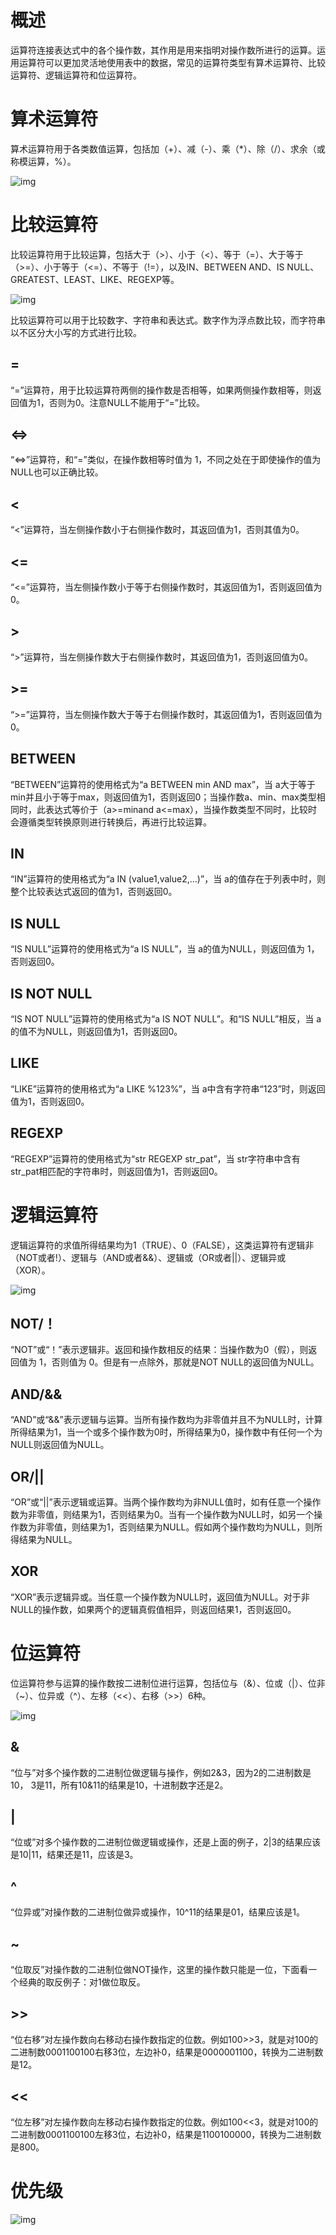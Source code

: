 # 概述

运算符连接表达式中的各个操作数，其作用是用来指明对操作数所进行的运算。运用运算符可以更加灵活地使用表中的数据，常见的运算符类型有算术运算符、比较运算符、逻辑运算符和位运算符。

# 算术运算符

算术运算符用于各类数值运算，包括加（+）、减（-）、乘（*）、除（/）、求余（或称模运算，%）。

![img](file:///C:\Users\大力\AppData\Local\Temp\ksohtml\wpsAFF2.tmp.jpg) 

 

# 比较运算符

比较运算符用于比较运算，包括大于（>）、小于（<）、等于（=）、大于等于（>=）、小于等于（<=）、不等于（!=），以及IN、BETWEEN AND、IS NULL、GREATEST、LEAST、LIKE、REGEXP等。

![img](file:///C:\Users\大力\AppData\Local\Temp\ksohtml\wpsAFF3.tmp.jpg) 

 

比较运算符可以用于比较数字、字符串和表达式。数字作为浮点数比较，而字符串以不区分大小写的方式进行比较。

## =

“=”运算符，用于比较运算符两侧的操作数是否相等，如果两侧操作数相等，则返回值为1，否则为0。注意NULL不能用于“=”比较。

## <=>

“<=>”运算符，和“=”类似，在操作数相等时值为 1，不同之处在于即使操作的值为NULL也可以正确比较。

## <

“<”运算符，当左侧操作数小于右侧操作数时，其返回值为1，否则其值为0。

## <=

“<=”运算符，当左侧操作数小于等于右侧操作数时，其返回值为1，否则返回值为0。

## >

“>”运算符，当左侧操作数大于右侧操作数时，其返回值为1，否则返回值为0。

## >=

“>=”运算符，当左侧操作数大于等于右侧操作数时，其返回值为1，否则返回值为0。

## BETWEEN

“BETWEEN”运算符的使用格式为“a BETWEEN min AND max”，当 a大于等于min并且小于等于max，则返回值为1，否则返回0；当操作数a、min、max类型相同时，此表达式等价于（a>=minand a<=max），当操作数类型不同时，比较时会遵循类型转换原则进行转换后，再进行比较运算。

## IN

“IN”运算符的使用格式为“a IN (value1,value2,…)”，当 a的值存在于列表中时，则整个比较表达式返回的值为1，否则返回0。

## IS NULL

“IS NULL”运算符的使用格式为“a IS NULL”，当 a的值为NULL，则返回值为 1，否则返回0。

## IS NOT NULL

“IS NOT NULL”运算符的使用格式为“a IS NOT NULL”。和“IS NULL”相反，当 a的值不为NULL，则返回值为1，否则返回0。

## LIKE

“LIKE”运算符的使用格式为“a LIKE %123%”，当 a中含有字符串“123”时，则返回值为1，否则返回0。

## REGEXP

“REGEXP”运算符的使用格式为“str REGEXP str_pat”，当 str字符串中含有 str_pat相匹配的字符串时，则返回值为1，否则返回0。

# 逻辑运算符

逻辑运算符的求值所得结果均为1（TRUE）、0（FALSE），这类运算符有逻辑非（NOT或者!）、逻辑与（AND或者&&）、逻辑或（OR或者||）、逻辑异或（XOR）。

![img](file:///C:\Users\大力\AppData\Local\Temp\ksohtml\wpsAFF4.tmp.jpg) 

## NOT/！

“NOT”或“！”表示逻辑非。返回和操作数相反的结果：当操作数为0（假），则返回值为 1，否则值为 0。但是有一点除外，那就是NOT NULL的返回值为NULL。

## AND/&&

“AND”或“&&”表示逻辑与运算。当所有操作数均为非零值并且不为NULL时，计算所得结果为1，当一个或多个操作数为0时，所得结果为0，操作数中有任何一个为NULL则返回值为NULL。

## OR/||

“OR”或“||”表示逻辑或运算。当两个操作数均为非NULL值时，如有任意一个操作数为非零值，则结果为1，否则结果为0。当有一个操作数为NULL时，如另一个操作数为非零值，则结果为1，否则结果为NULL。假如两个操作数均为NULL，则所得结果为NULL。

## XOR

“XOR”表示逻辑异或。当任意一个操作数为NULL时，返回值为NULL。对于非NULL的操作数，如果两个的逻辑真假值相异，则返回结果1，否则返回0。

# 位运算符

位运算符参与运算的操作数按二进制位进行运算，包括位与（&）、位或（|）、位非（~）、位异或（^）、左移（<<）、右移（>>）6种。

![img](file:///C:\Users\大力\AppData\Local\Temp\ksohtml\wpsAFF5.tmp.jpg) 

## &

“位与”对多个操作数的二进制位做逻辑与操作，例如2&3，因为2的二进制数是10， 3是11，所有10&11的结果是10，十进制数字还是2。

## |

“位或”对多个操作数的二进制位做逻辑或操作，还是上面的例子，2|3的结果应该是10|11，结果还是11，应该是3。

## ^

“位异或”对操作数的二进制位做异或操作，10^11的结果是01，结果应该是1。

## ~

“位取反”对操作数的二进制位做NOT操作，这里的操作数只能是一位，下面看一个经典的取反例子：对1做位取反。

## >>

“位右移”对左操作数向右移动右操作数指定的位数。例如100>>3，就是对100的二进制数0001100100右移3位，左边补0，结果是0000001100，转换为二进制数是12。

## <<

“位左移”对左操作数向左移动右操作数指定的位数。例如100<<3，就是对100的二进制数0001100100左移3位，右边补0，结果是1100100000，转换为二进制数是800。

# 优先级

![img](file:///C:\Users\大力\AppData\Local\Temp\ksohtml\wpsB006.tmp.jpg) 